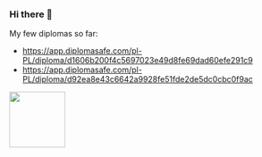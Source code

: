 ### Hi there 👋

<!--
**przemek-procyk/przemek-procyk** is a ✨ _special_ ✨ repository because its `README.md` (this file) appears on your GitHub profile.

Here are some ideas to get you started:

- 🔭 I’m currently working on ...
- 🌱 I’m currently learning ...
- 👯 I’m looking to collaborate on ...
- 🤔 I’m looking for help with ...
- 💬 Ask me about ...
- 📫 How to reach me: ...
- 😄 Pronouns: ...
- ⚡ Fun fact: ...
-->
My few diplomas so far:
- https://app.diplomasafe.com/pl-PL/diploma/d1606b200f4c5697023e49d8fe69dad60efe291c9
- https://app.diplomasafe.com/pl-PL/diploma/d92ea8e43c6642a9928fe51fde2de5dc0cbc0f9ac

<img src="https://user-images.githubusercontent.com/90956337/169811482-bf92e62a-ff98-4d7a-9cc9-dd7cd9fc6d9c.png" width="100" height="100"/>
